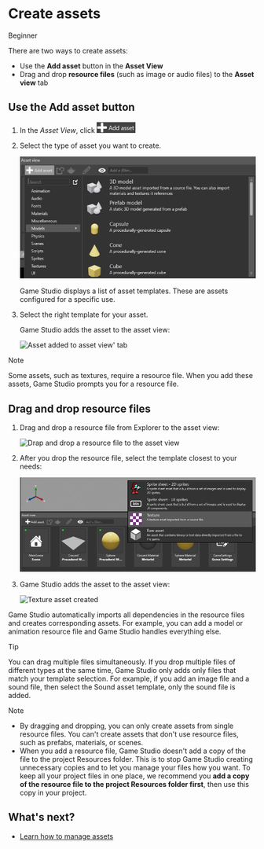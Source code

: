 # Create assets

<span class="label label-doc-level">Beginner</span>

There are two ways to create assets:

 * Use the **Add asset** button in the **Asset View**
 * Drag and drop **resource files** (such as image or audio files) to the **Asset view** tab
 
## Use the **Add asset** button

 1. In the *Asset View*, click ![](media/create-and-add-assets-add-new-asset-button.png)

 2. Select the type of asset you want to create.

	![Select asset type](media/asset-creation-create-new-asset-asset-view-tab.png)
 	
	Game Studio displays a list of asset templates. These are assets configured for a specific use.
	
 3. Select the right template for your asset.

    Game Studio adds the asset to the asset view:

	![Asset added to asset view' tab](media/asset-creation-asset-view-tab-procedural-model.png)

> [!Note]
> Some assets, such as textures, require a resource file. When you add these assets, Game Studio prompts you for a resource file.

## Drag and drop resource files

1. Drag and drop a resource file from Explorer to the asset view:

	![Drap and drop a resource file to the asset view](media/create-assets-drop-resource.png)

2. After you drop the resource file, select the template closest to your needs:
   
	![List of asset templates](media/create-assets-drag-drop-select-asset-template.png)

3. Game Studio adds the asset to the asset view:

	![Texture asset created](media/create-assets-drag-drop-asset-created.png)

Game Studio automatically imports all dependencies in the resource files and creates corresponding assets. For example, you can add a model or animation resource file and Game Studio handles everything else.

> [!TIP]
> You can drag multiple files simultaneously. If you drop multiple files of different types at the same time, Game Studio only adds only files that match your template selection. For example, if you add an image file and a sound file, then select the Sound asset template, only the sound file is added.

> [!NOTE]
> * By dragging and dropping, you can only create assets from single resource files. You can't create assets that don't use resource files, such as prefabs, materials, or scenes.
> * When you add a resource file, Game Studio doesn't add a copy of the file to the project Resources folder. This is to stop Game Studio creating unnecessary copies and to let you manage your files how you want. To keep all your project files in one place, we recommend you **add a copy of the resource file to the project Resources folder first**, then use this copy in your project.

## What's next?

* [Learn how to manage assets](manage-assets.md)